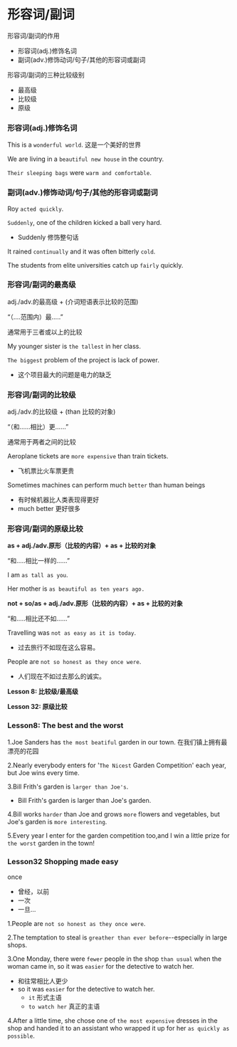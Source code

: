 # 形容词/副词

形容词/副词的作用
* 形容词(adj.)修饰名词
* 副词(adv.)修饰动词/句子/其他的形容词或副词

形容词/副词的三种比较级别
* 最高级
* 比较级
* 原级

### 形容词(adj.)修饰名词

This is a `wonderful world`. 这是一个美好的世界

We are living in a `beautiful new house` in the country.

`Their sleeping bags` were `warm and comfortable`.

### 副词(adv.)修饰动词/句子/其他的形容词或副词

Roy `acted quickly`.

`Suddenly`, one of the children kicked a ball very hard.
* Suddenly 修饰整句话

It rained `continually` and it was often bitterly `cold`.

The students from elite universities catch up `fairly` quickly.

### 形容词/副词的最高级

adj./adv.的最高级 + (介词短语表示比较的范围)

“（....范围内）最.....”

通常用于三者或以上的比较

My younger sister is `the tallest` in her class.

`The biggest` problem of the project is lack of power.
* 这个项目最大的问题是电力的缺乏 

### 形容词/副词的比较级

adj./adv.的比较级 + (than 比较的对象)

“（和......相比）更……”

通常用于两者之间的比较

Aeroplane tickets are `more expensive` than train tickets.
* 飞机票比火车票更贵

Sometimes machines can perform much `better` than human beings
* 有时候机器比人类表现得更好
* much better 更好很多

### 形容词/副词的原级比较

**as + adj./adv.原形（比较的内容）+ as + 比较的对象**

“和.....相比一样的......”

I am `as tall as you`.

Her mother is `as beautiful as ten years ago.`

**not + so/as + adj./adv.原形（比较的内容）+ as + 比较的对象**

“和.....相比还不如......”

Travelling was `not as easy as it is today`.
* 过去旅行不如现在这么容易。

People are `not so honest as they once were`.
* 人们现在不如过去那么的诚实。

**Lesson 8: 比较级/最高级**

**Lesson 32: 原级比较**

### Lesson8: The best and the worst

1.Joe Sanders has `the most beatiful` garden in our town. 在我们镇上拥有最漂亮的花园

2.Nearly everybody enters for '`The Nicest` Garden Competition' each year, but Joe wins every time. 

3.Bill Frith's garden is `larger than Joe's`.
  * Bill Frith's garden is larger than Joe's garden.

4.Bill works `harder` than Joe and grows `more` flowers and vegetables, but Joe's garden is `more interesting`.

5.Every year I enter for the garden competition too,and I win a little prize for `the worst` garden in the town!

### Lesson32 Shopping made easy
once
* 曾经，以前
* 一次
* 一旦...

1.People are `not so honest as they once were`.

2.The temptation to steal is `greather than ever before`--especially in large shops.

3.One Monday, there were `fewer` people in the shop `than usual` when the woman came in, so it was `easier` for the detective to watch her.
* 和往常相比人更少
* so it was `easier` for the detective to watch her.
  * `it` 形式主语
  * `to watch her` 真正的主语

4.After a little time, she chose one of `the most expensive` dresses in the shop and handed it to an assistant who wrapped it up for her `as quickly as possible`.

